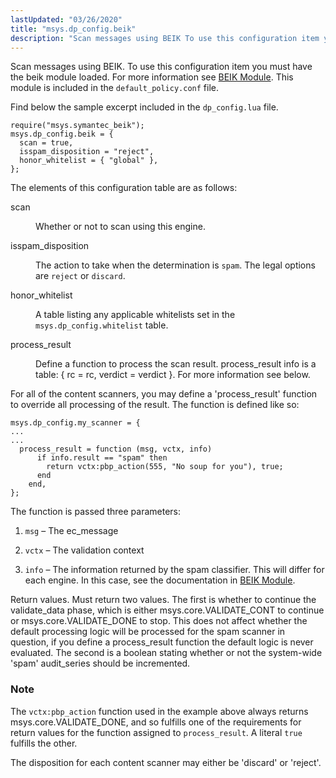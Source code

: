 ```yaml
---
lastUpdated: "03/26/2020"
title: "msys.dp_config.beik"
description: "Scan messages using BEIK To use this configuration item you must have the beik module loaded For more information see BEIK Module This module is included in the default policy conf file Find below the sample excerpt included in the dp config lua file The elements of this configuration table..."
---
```


Scan messages using BEIK. To use this configuration item you must have the beik module loaded. For more information see [BEIK Module](/momentum/3/3-reference/3-reference-modules-beik). This module is included in the `default_policy.conf` file.

Find below the sample excerpt included in the `dp_config.lua` file.

```
require("msys.symantec_beik");
msys.dp_config.beik = {
  scan = true,
  isspam_disposition = "reject",
  honor_whitelist = { "global" },
};
```

The elements of this configuration table are as follows:

<dl class="variablelist">

<dt>scan</dt>

<dd>

Whether or not to scan using this engine.

</dd>

<dt>isspam_disposition</dt>

<dd>

The action to take when the determination is `spam`. The legal options are `reject` or `discard`.

</dd>

<dt>honor_whitelist</dt>

<dd>

A table listing any applicable whitelists set in the `msys.dp_config.whitelist` table.

</dd>

<dt>process_result</dt>

<dd>

Define a function to process the scan result. process_result info is a table: { rc = rc, verdict = verdict }. For more information see below.

</dd>

</dl>

For all of the content scanners, you may define a 'process_result' function to override all processing of the result. The function is defined like so:

```
msys.dp_config.my_scanner = {
...
...
  process_result = function (msg, vctx, info)
      if info.result == "spam" then
        return vctx:pbp_action(555, "No soup for you"), true;
      end
    end,
};
```

The function is passed three parameters:

1.  `msg` – The ec_message

2.  `vctx` – The validation context

3.  `info` – The information returned by the spam classifier. This will differ for each engine. In this case, see the documentation in [BEIK Module](/momentum/3/3-reference/3-reference-modules-beik).

Return values. Must return two values. The first is whether to continue the validate_data phase, which is either msys.core.VALIDATE_CONT to continue or msys.core.VALIDATE_DONE to stop. This does not affect whether the default processing logic will be processed for the spam scanner in question, if you define a process_result function the default logic is never evaluated. The second is a boolean stating whether or not the system-wide 'spam' audit_series should be incremented.

### Note

The `vctx:pbp_action` function used in the example above always returns msys.core.VALIDATE_DONE, and so fulfills one of the requirements for return values for the function assigned to `process_result`. A literal `true` fulfills the other.

The disposition for each content scanner may either be 'discard' or 'reject'.
